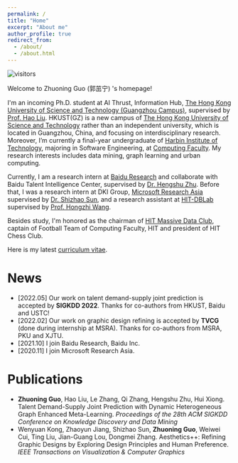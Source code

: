 ```yaml
---
permalink: /
title: "Home"
excerpt: "About me"
author_profile: true
redirect_from:
  - /about/
  - /about.html
---
```


![visitors](https://visitor-badge.glitch.me/badge?page_id=gzn00417.github.io)

Welcome to Zhuoning Guo (郭茁宁) 's homepage!

I'm an incoming Ph.D. student at AI Thrust, Information Hub, [The Hong Kong University of Science and Technology (Guangzhou Campus)](https://hkust-gz.edu.cn/), supervised by [Prof. Hao Liu](https://raymondhliu.github.io/). HKUST(GZ) is a new campus of [The Hong Kong University of Science and Technology](https://hkust.edu.hk/) rather than an independent university, which is located in Guangzhou, China, and focusing on interdisciplinary research. Moreover, I’m currently a final-year undergraduate of [Harbin Institute of Technology](http://www.hit.edu.cn/), majoring in Software Engineering, at [Computing Faculty](http://cs.hit.edu.cn/). My research interests includes data mining, graph learning and urban computing.

Currently, I am a research intern at [Baidu Research](http://research.baidu.com/) and collaborate with Baidu Talent Intelligence Center, supervised by [Dr. Hengshu Zhu](https://www.zhuhengshu.com/). Before that, I was a research intern at DKI Group, [Microsoft Research Asia](https://www.msra.cn/) supervised by [Dr. Shizhao Sun](https://www.linkedin.com/in/%E8%AF%97%E6%98%AD-%E5%AD%99-771b42141/), and a research assistant at [HIT-DBLab](http://cs.hit.edu.cn/2018/1126/c11289a218419/page.htm) supervised by [Prof. Hongzhi Wang](http://homepage.hit.edu.cn/wang).

Besides study, I'm honored as the chairman of [HIT Massive Data Club](http://cs.hit.edu.cn/hlsjjlb/list.htm), captain of Football Team of Computing Faculty, HIT and president of HIT Chess Club.

Here is my latest [curriculum vitae](https://gzn00417.github.io/cv/).

# News

- \[2022.05\] Our work on talent demand-supply joint prediction is accepted by **SIGKDD 2022**. Thanks for co-authors from HKUST, Baidu and USTC!
- \[2022.02\] Our work on graphic design refining is accepted by **TVCG** (done during internship at MSRA). Thanks for co-authors from MSRA, PKU and XJTU.
- \[2021.10\] I join Baidu Research, Baidu Inc.
- \[2020.11\] I join Microsoft Research Asia.

# Publications

- **Zhuoning Guo**, Hao Liu, Le Zhang, Qi Zhang, Hengshu Zhu, Hui Xiong. Talent Demand-Supply Joint Prediction with Dynamic Heterogeneous Graph Enhanced Meta-Learning. *Proceedings of the 28th ACM SIGKDD Conference on Knowledge Discovery and Data Mining*
- Wenyuan Kong, Zhaoyun Jiang, Shizhao Sun, **Zhuoning Guo**, Weiwei Cui, Ting Liu, Jian-Guang Lou, Dongmei Zhang. Aesthetics++: Refining Graphic Designs by Exploring Design Principles and Human Preference. *IEEE Transactions on Visualization & Computer Graphics*
